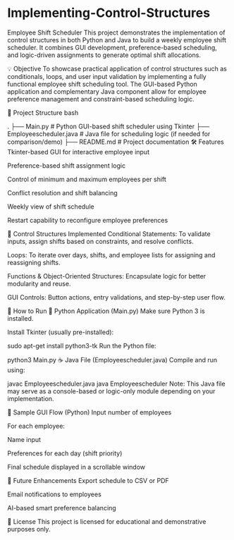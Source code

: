 # Implementing-Control-Structures

Employee Shift Scheduler
This project demonstrates the implementation of control structures in both Python and Java to build a weekly employee shift scheduler. It combines GUI development, preference-based scheduling, and logic-driven assignments to generate optimal shift allocations.

💡 Objective
To showcase practical application of control structures such as conditionals, loops, and user input validation by implementing a fully functional employee shift scheduling tool. The GUI-based Python application and complementary Java component allow for employee preference management and constraint-based scheduling logic.

📁 Project Structure
bash

.
├── Main.py                  # Python GUI-based shift scheduler using Tkinter
├── Employeescheduler.java   # Java file for scheduling logic (if needed for comparison/demo)
├── README.md                # Project documentation
🛠 Features
Tkinter-based GUI for interactive employee input

Preference-based shift assignment logic

Control of minimum and maximum employees per shift

Conflict resolution and shift balancing

Weekly view of shift schedule

Restart capability to reconfigure employee preferences

🧩 Control Structures Implemented
Conditional Statements: To validate inputs, assign shifts based on constraints, and resolve conflicts.

Loops: To iterate over days, shifts, and employee lists for assigning and reassigning shifts.

Functions & Object-Oriented Structures: Encapsulate logic for better modularity and reuse.

GUI Controls: Button actions, entry validations, and step-by-step user flow.

🚀 How to Run
🐍 Python Application (Main.py)
Make sure Python 3 is installed.

Install Tkinter (usually pre-installed):

sudo apt-get install python3-tk
Run the Python file:


python3 Main.py
☕ Java File (Employeescheduler.java)
Compile and run using:


javac Employeescheduler.java
java Employeescheduler
Note: This Java file may serve as a console-based or logic-only module depending on your implementation.

📸 Sample GUI Flow (Python)
Input number of employees

For each employee:

Name input

Preferences for each day (shift priority)

Final schedule displayed in a scrollable window


🏁 Future Enhancements
Export schedule to CSV or PDF

Email notifications to employees

AI-based smart preference balancing

📜 License
This project is licensed for educational and demonstrative purposes only.

